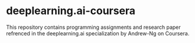 # deeplearning.ai-coursera
This repository contains programming assignments and research paper refrenced in the deeplearning.ai specialization by Andrew-Ng on Coursera.
